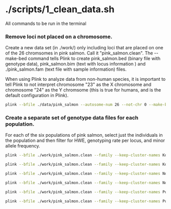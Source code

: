 # ./scripts/1_clean_data.sh 
All commands to be run in the terminal



### Remove loci not placed on a chromosome.  
Create a new data set (in ./work/) only including loci that are placed on one of the 26 chromsomes in pink salmon. Call it "pink_salmon.clean".  The --make-bed command tells Plink to create pink_salmon.bed (binary file with genotype data), pink_salmon.bim (text with locus information ) and ./pink_salmon.fam (text file with sample information) files.

When using Plink to analyze data from non-human species, it is important to tell Plink to not interpret chromosome "23" as the X chromosome and chromosome "24" as the Y chromsome (this is true for humans, and is the default configuration in Plink). 


```bash
plink --bfile ./data/pink_salmon --autosome-num 26 --not-chr 0 --make-bed --out ./work/pink_salmon.clean
```

### Create a separate set of genotype data files for each population.
For each of the six populations of pink salmon, select just the individuals in the population and then filter for HWE, genotyping rate per locus, and minor allele frequency.

```bash
plink --bfile ./work/pink_salmon.clean --family --keep-cluster-names Koppen_ODD --hwe .001 --geno 0.02 --maf 0.05 --make-bed --out ./work/Koppen_ODD

plink --bfile ./work/pink_salmon.clean --family --keep-cluster-names Koppen_EVEN --hwe .001 --geno 0.02 --maf 0.05 --make-bed --out ./work/Koppen_EVEN

plink --bfile ./work/pink_salmon.clean --family --keep-cluster-names Nome_ODD --hwe .001 --geno 0.02 --maf 0.05 --make-bed --out ./work/Nome_ODD

plink --bfile ./work/pink_salmon.clean --family --keep-cluster-names Nome_EVEN --hwe .001 --geno 0.02 --maf 0.05 --make-bed --out ./work/Nome_EVEN

plink --bfile ./work/pink_salmon.clean --family --keep-cluster-names Puget_ODD --hwe .001 --geno 0.02 --maf 0.05 --make-bed --out ./work/Puget_ODD

plink --bfile ./work/pink_salmon.clean --family --keep-cluster-names Puget_EVEN --hwe .001 --geno 0.02 --maf 0.05 --make-bed --out ./work/Puget_EVEN
```

